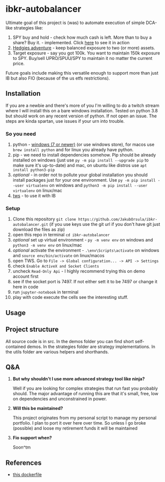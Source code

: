 # ibkr-autobalancer

Ultimate goal of this project is (was) to automate execution of simple DCA-like strategies like:
1. SPY buy and hold - check how much cash is left. More than to buy a share? Buy it. - implemented.
    Click [here](https://github.com/JakubOrsula/ibkr-autobalancer/blob/master/src/demos/basic_demo.ipynb) to see it in action
2. [Hedgies adventure](https://www.bogleheads.org/forum/viewtopic.php?t=272007) - keep balanced exposure to two (or more) assets.
3. Target exposure - say you got 100k. You want to maintain 150k exposure to SPY. Buy/sell UPRO/SPUU/SPY to maintain it no matter the current price.

Future goals include making this versatile enough to support more than just IB but also FIO (because of the us etfs restrictions).

## Installation

If you are a newbie and there's more of you I'm willing to do a twitch stream where I will install this on a bare windows installation.
Tested on python 3.8 but should work on any recent version of python. If not open an issue. The steps are kinda spartan, use issues if your urn into trouble.

### So you need
1. python - [windows (7 or newer)](https://www.python.org/downloads/release/python-3812/) (or use windows store),
    for macos use `brew install python` and for linux you already have python.
2. pip - we need to install dependencies somehow. Pip should be already installed on windows
   (just use `py -m pip install --upgrade pip` to make sure it's up-to-date) and mac,
    on ubuntu like distros use `apt install python3-pip`
3. *optional* - in order not to pollute your global installation you should install packages just for your one environment.
    Use `py -m pip install --user virtualenv` on windows and `python3 -m pip install --user virtualenv` on linux/mac
4. [tws](https://www.interactivebrokers.com/en/index.php?f=17713) - to use it with IB

### Setup

1. Clone this repository  `git clone https://github.com/JakubOrsula/ibkr-autobalancer.git` (if you use keys use the git url if you don't have git just download the files as zip)
2. open this repo in terminal `cd ibkr-autobalancer`
3. *optional* set up virtual environment - `py -m venv env` on windows and `python3 -m venv env` on linux/mac
4. *optional* activate the environment - `.\env\Scripts\activate` on windows and `source env/bin/activate` on linux/macos
5. open TWS. Go to `File -> Global configuration... -> API -> Settings`
6. check `Enable ActiveX and Socket Clients`
7. uncheck `Read-Only Api` - I highly recommend trying this on demo account first
8. see if the socket port is 7497. If not either sett it to be 7497 or change it here in code
9. run `jupyter-notebook` in terminal
10. play with code execute the cells see the interesting stuff.

## Usage



## Project structure

All source code is in src. In the demos folder you can find short self-contained demos.
In the strategies folder are strategy implementations.
In the utils folder are various helpers and shorthands.

## Q&A

1. **But why shouldn't I use more advanced strategy tool like ninja?**
    
    Well if you are looking for complex strategies that run fast you probably should.
    The major advantage of running this are that it's small, free, low on dependencies and unconstrained  in power.

2. **Will this be maintained?**

    This project originates from my personal script to manage my personal portfolio. I plan to port it over here over time.
    So unless I go broke (possible) and loose my retirement funds it will be maintained

3. **Fio support when?**

    Soon^tm

## References

+ [this dockerfile](https://github.com/chepurko/IBKR-PTL/blob/master/Dockerfile)
